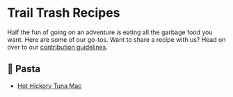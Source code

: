 # Trail Trash Recipes

Half the fun of going on an adventure is eating all the garbage food you want. Here are some of our go-tos. Want to share a recipe with us? Head on over to our [contribution guidelines](contributing.md).

## 🍝 Pasta

  - [Hot Hickory Tuna Mac](hot-hickory-tuna-mac.md)

